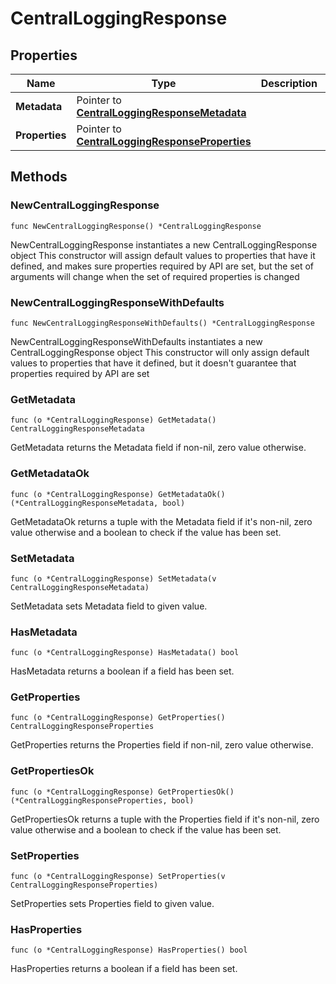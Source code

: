# CentralLoggingResponse

## Properties

|Name | Type | Description | Notes|
|------------ | ------------- | ------------- | -------------|
|**Metadata** | Pointer to [**CentralLoggingResponseMetadata**](CentralLoggingResponseMetadata.md) |  | [optional] |
|**Properties** | Pointer to [**CentralLoggingResponseProperties**](CentralLoggingResponseProperties.md) |  | [optional] |

## Methods

### NewCentralLoggingResponse

`func NewCentralLoggingResponse() *CentralLoggingResponse`

NewCentralLoggingResponse instantiates a new CentralLoggingResponse object
This constructor will assign default values to properties that have it defined,
and makes sure properties required by API are set, but the set of arguments
will change when the set of required properties is changed

### NewCentralLoggingResponseWithDefaults

`func NewCentralLoggingResponseWithDefaults() *CentralLoggingResponse`

NewCentralLoggingResponseWithDefaults instantiates a new CentralLoggingResponse object
This constructor will only assign default values to properties that have it defined,
but it doesn't guarantee that properties required by API are set

### GetMetadata

`func (o *CentralLoggingResponse) GetMetadata() CentralLoggingResponseMetadata`

GetMetadata returns the Metadata field if non-nil, zero value otherwise.

### GetMetadataOk

`func (o *CentralLoggingResponse) GetMetadataOk() (*CentralLoggingResponseMetadata, bool)`

GetMetadataOk returns a tuple with the Metadata field if it's non-nil, zero value otherwise
and a boolean to check if the value has been set.

### SetMetadata

`func (o *CentralLoggingResponse) SetMetadata(v CentralLoggingResponseMetadata)`

SetMetadata sets Metadata field to given value.

### HasMetadata

`func (o *CentralLoggingResponse) HasMetadata() bool`

HasMetadata returns a boolean if a field has been set.

### GetProperties

`func (o *CentralLoggingResponse) GetProperties() CentralLoggingResponseProperties`

GetProperties returns the Properties field if non-nil, zero value otherwise.

### GetPropertiesOk

`func (o *CentralLoggingResponse) GetPropertiesOk() (*CentralLoggingResponseProperties, bool)`

GetPropertiesOk returns a tuple with the Properties field if it's non-nil, zero value otherwise
and a boolean to check if the value has been set.

### SetProperties

`func (o *CentralLoggingResponse) SetProperties(v CentralLoggingResponseProperties)`

SetProperties sets Properties field to given value.

### HasProperties

`func (o *CentralLoggingResponse) HasProperties() bool`

HasProperties returns a boolean if a field has been set.


